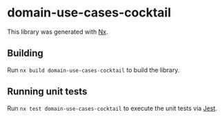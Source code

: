 # domain-use-cases-cocktail

This library was generated with [Nx](https://nx.dev).

## Building

Run `nx build domain-use-cases-cocktail` to build the library.

## Running unit tests

Run `nx test domain-use-cases-cocktail` to execute the unit tests via [Jest](https://jestjs.io).
